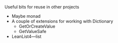 Useful bits for reuse in other projects
  * Maybe monad
  * A couple of extensions for working with Dictionary
    * GetOrCreateValue
    * GetValueSafe
  * LeanList4—list